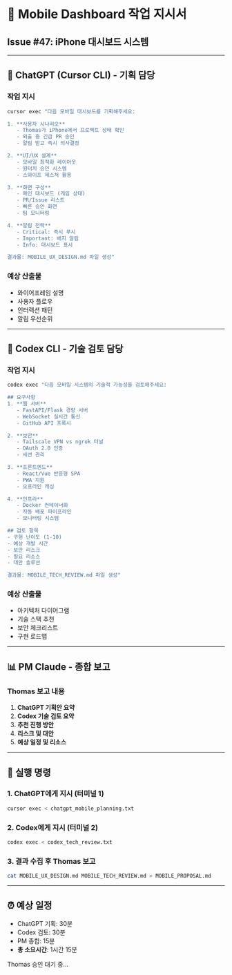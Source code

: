 # 📱 Mobile Dashboard 작업 지시서

## Issue #47: iPhone 대시보드 시스템

---

## 🎨 ChatGPT (Cursor CLI) - 기획 담당

### 작업 지시
```bash
cursor exec "다음 모바일 대시보드를 기획해주세요:

1. **사용자 시나리오**
   - Thomas가 iPhone에서 프로젝트 상태 확인
   - 외출 중 긴급 PR 승인
   - 알림 받고 즉시 의사결정

2. **UI/UX 설계**
   - 모바일 최적화 레이아웃
   - 원터치 승인 시스템
   - 스와이프 제스처 활용

3. **화면 구성**
   - 메인 대시보드 (게임 상태)
   - PR/Issue 리스트
   - 빠른 승인 화면
   - 팀 모니터링

4. **알림 전략**
   - Critical: 즉시 푸시
   - Important: 배지 알림
   - Info: 대시보드 표시

결과물: MOBILE_UX_DESIGN.md 파일 생성"
```

### 예상 산출물
- 와이어프레임 설명
- 사용자 플로우
- 인터랙션 패턴
- 알림 우선순위

---

## 🔧 Codex CLI - 기술 검토 담당

### 작업 지시
```bash
codex exec "다음 모바일 시스템의 기술적 가능성을 검토해주세요:

## 요구사항
1. **웹 서버**
   - FastAPI/Flask 경량 서버
   - WebSocket 실시간 통신
   - GitHub API 프록시

2. **보안**
   - Tailscale VPN vs ngrok 터널
   - OAuth 2.0 인증
   - 세션 관리

3. **프론트엔드**
   - React/Vue 반응형 SPA
   - PWA 지원
   - 오프라인 캐싱

4. **인프라**
   - Docker 컨테이너화
   - 자동 배포 파이프라인
   - 모니터링 시스템

## 검토 항목
- 구현 난이도 (1-10)
- 예상 개발 시간
- 보안 리스크
- 필요 리소스
- 대안 솔루션

결과물: MOBILE_TECH_REVIEW.md 파일 생성"
```

### 예상 산출물
- 아키텍처 다이어그램
- 기술 스택 추천
- 보안 체크리스트
- 구현 로드맵

---

## 📊 PM Claude - 종합 보고

### Thomas 보고 내용
1. **ChatGPT 기획안 요약**
2. **Codex 기술 검토 요약**
3. **추천 진행 방안**
4. **리스크 및 대안**
5. **예상 일정 및 리소스**

---

## 🚀 실행 명령

### 1. ChatGPT에게 지시 (터미널 1)
```bash
cursor exec < chatgpt_mobile_planning.txt
```

### 2. Codex에게 지시 (터미널 2)
```bash
codex exec < codex_tech_review.txt
```

### 3. 결과 수집 후 Thomas 보고
```bash
cat MOBILE_UX_DESIGN.md MOBILE_TECH_REVIEW.md > MOBILE_PROPOSAL.md
```

---

## ⏰ 예상 일정
- ChatGPT 기획: 30분
- Codex 검토: 30분
- PM 종합: 15분
- **총 소요시간**: 1시간 15분

Thomas 승인 대기 중...